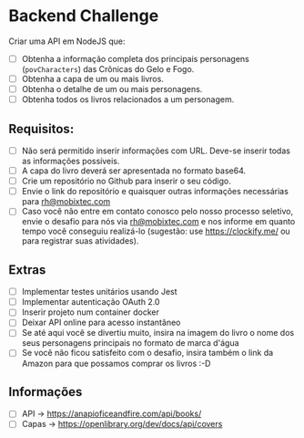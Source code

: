 # Backend Challenge

Criar uma API em NodeJS que:

- [ ] Obtenha a informação completa dos principais personagens (`povCharacters`) das Crônicas do Gelo e Fogo.
- [ ] Obtenha a capa de um ou mais livros.
- [ ] Obtenha o detalhe de um ou mais personagens.
- [ ] Obtenha todos os livros relacionados a um personagem.

## Requisitos:
- [ ] Não será permitido inserir informações com URL. Deve-se inserir todas as informações possíveis.
- [ ] A capa do livro deverá ser apresentada no formato base64.
- [ ] Crie um repositório no Github para inserir o seu código.
- [ ] Envie o link do repositório e quaisquer outras informações necessárias para rh@mobixtec.com
- [ ] Caso você não entre em contato conosco pelo nosso processo seletivo, envie o desafio para nós via rh@mobixtec.com e nos informe em quanto tempo você conseguiu realizá-lo (sugestão: use https://clockify.me/ ou para registrar suas atividades).

## Extras
- [ ] Implementar testes unitários usando Jest
- [ ] Implementar autenticação OAuth 2.0
- [ ] Inserir projeto num container docker 
- [ ] Deixar API online para acesso instantâneo
- [ ] Se até aqui você se divertiu muito, insira na imagem do livro o nome dos seus personagens principais no formato de marca d'água
- [ ] Se você não ficou satisfeito com o desafio, insira também o link da Amazon para que possamos comprar os livros :-D

## Informações
- [ ] API -> https://anapioficeandfire.com/api/books/
- [ ] Capas -> https://openlibrary.org/dev/docs/api/covers
